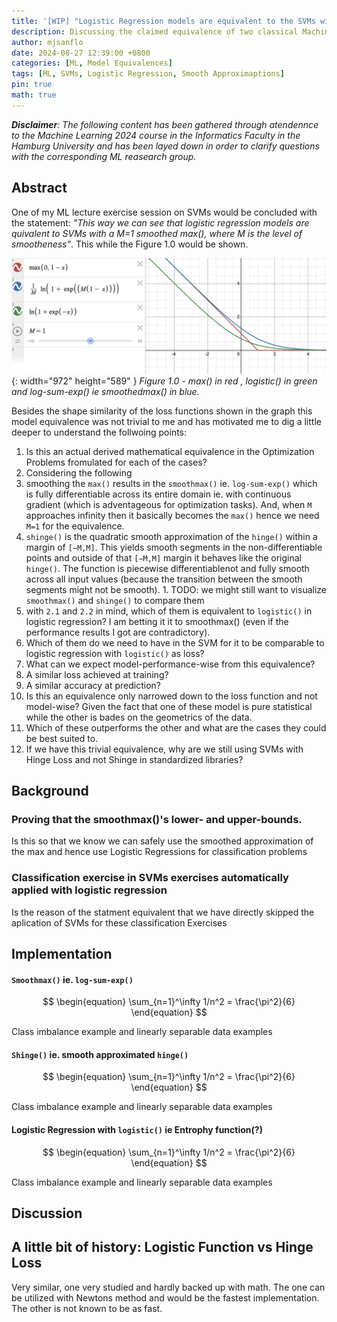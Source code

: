```yaml
---
title: '[WIP] "Logistic Regression models are equivalent to the SVMs with a smoothed max()"'
description: Discussing the claimed equivalence of two classical Machine Learning models enabled by a smoot approximation.
author: mjsanflo
date: 2024-08-27 12:39:00 +0800
categories: [ML, Model Equivalences]
tags: [ML, SVMs, Logistic Regression, Smooth Approximaptions]
pin: true
math: true
---
```


_**Disclaimer**: The following content has been gathered through atendennce to the Machine Learning 2024 course in the Informatics Faculty in the Hamburg University and has been layed down in order to clarify questions with the corresponding ML reasearch group._

## Abstract

One of my ML lecture exercise session on SVMs would be concluded with the statement:
_"This way we can see that logistic regression models are quivalent to SVMs with a M=1 smoothed max(), where M is the level of smootheness"_. This while the Figure 1.0 would be shown.

![Figure 1.0](assets/img/00002/max_lf_smoothmax.png){: width="972" height="589" } _Figure 1.0 - max() in red , logistic() in green and log-sum-exp() ie smoothedmax() in blue._

Besides the shape similarity of the loss functions shown in the graph this model equivalence was not trivial to me and has motivated me to dig a little deeper to understand the follwoing points:

1. Is this an actual derived mathematical equivalence in the Optimization Problems fromulated for each of the cases?
2. Considering the following
  1. smoothing the ```max()``` results in the ```smoothmax()``` ie. ```log-sum-exp()``` which is fully differentiable across its entire domain ie. with continuous gradient (which is adventageous for optimization tasks).  And, when ```M``` approaches infinity then it basically becomes the ```max()``` hence we need ```M=1``` for the equivalence.
  2. ```shinge()``` is the quadratic smooth approximation of the ```hinge()``` within a margin of ```[−M,M]```. This yields smooth segments in the non-differentiable points and outside of that ```[−M,M]``` margin it behaves like the original ```hinge()```. The function is piecewise differentiablenot and fully smooth across all input values (because the transition between the smooth segments might not be smooth).
    1. TODO: we might still want to visualize ```smoothmax()``` and ```shinge()``` to compare them
3. with ```2.1``` and ```2.2``` in mind, which of them is equivalent to  ```logistic()``` in logistic regression? I am betting it it to smoothmax() (even if the performance results I got are contradictory). 
  1. Which of them do we need to have in the SVM for it to be comparable to logistic regression with ```logistic()``` as loss?
4. What can we expect model-performance-wise from this equivalence? 
  1. A similar loss achieved at training? 
  2. A similar accuracy at prediction?
  3. Is this an equivalence only narrowed down to the loss function and not model-wise? Given the fact that one of these model is pure statistical while the other is bades on the geometrics of the data.
  4. Which of these outperforms the other and what are the cases they could be best suited to.
5. If we have this trivial equivalence, why are we still using SVMs with Hinge Loss and not Shinge in standardized libraries?



## Background

### Proving that the smoothmax()'s lower- and upper-bounds.
Is this so that we know we can safely use the smoothed approximation of the max and hence use Logistic Regressions for classification problems

### Classification exercise in SVMs exercises automatically applied with logistic regression

Is the reason of the statment equivalent that we have directly skipped the aplication of SVMs for these classification Exercises


## Implementation

#### ```Smoothmax()``` ie. ```log-sum-exp()```

$$
\begin{equation}
  \sum_{n=1}^\infty 1/n^2 = \frac{\pi^2}{6}
\end{equation}
$$

Class imbalance example and linearly separable data examples

#### ```Shinge()``` ie. smooth approximated ```hinge()```

$$
\begin{equation}
  \sum_{n=1}^\infty 1/n^2 = \frac{\pi^2}{6}
\end{equation}
$$

Class imbalance example and linearly separable data examples


#### Logistic Regression with ```logistic()``` ie Entrophy function(?)

$$
\begin{equation}
  \sum_{n=1}^\infty 1/n^2 = \frac{\pi^2}{6}
\end{equation}
$$

Class imbalance example and linearly separable data examples




## Discussion





## A little bit of history: Logistic Function vs Hinge Loss
Very similar, one very studied and hardly backed up with math.
The one can be utilized with Newtons method and would be the fastest implementation.
The other is not known to be as fast.


